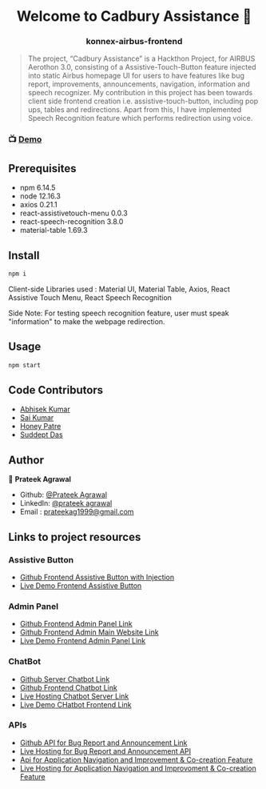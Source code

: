 
<h1 align="center">Welcome to Cadbury Assistance 👋</h1>
<h3 align="center">konnex-airbus-frontend</h3>

> The project, “Cadbury Assistance” is a Hackthon Project, for AIRBUS Aerothon 3.0, consisting of a Assistive-Touch-Button feature injected into static Airbus homepage UI for users to have features like bug report, improvements, announcements, navigation, information and speech recognizer. My contribution in this project has been towards client side frontend creation i.e. assistive-touch-button, including pop ups, tables and redirections. Apart from this, I have implemented Speech Recognition feature which performs redirection using voice.

### 📺 [Demo](https://youtu.be/h-zw8wj28oo)


## Prerequisites

- npm 6.14.5
- node 12.16.3
- axios 0.21.1
- react-assistivetouch-menu 0.0.3
- react-speech-recognition 3.8.0
- material-table 1.69.3

## Install

```sh
npm i
```
Client-side Libraries used : Material UI, Material Table, Axios, React Assistive Touch Menu, React Speech Recognition

Side Note: For testing speech recognition feature, user must speak "information" to make the webpage redirection.

## Usage

```sh
npm start
```
## Code Contributors
* [Abhisek Kumar](https://www.linkedin.com/in/abhisek-kumar-38148b18a/)
* [Sai Kumar](https://www.linkedin.com/in/kundlapelli-sai-kumar-2691b6190/)
* [Honey Patre](https://www.linkedin.com/in/honeyPatre/)
* [Suddept Das](https://www.linkedin.com/in/sudeept-das-05990a164/)

## Author

👤 **Prateek Agrawal**

* Github: [@Prateek Agrawal](https://github.com/prateek48)
* LinkedIn: [@prateek agrawal](https://www.linkedin.com/in/prateekagrawal1999)
* Email    :  prateekag1999@gmail.com


## Links to project resources

### Assistive Button
* [Github Frontend Assistive Button with Injection](https://github.com/HoneyPatre/konnex-airbus-frontend/)
* [Live Demo Frontend Assistive Button](https://cocky-varahamihira-aed09f.netlify.app/)

### Admin Panel
* [Github Frontend Admin Panel Link](https://github.com/prateek48/KonnexFinalAdmin)
* [Github Frontend Admin Main Website Link](https://github.com/prateek48/KonnexMainSite)
* [Live Demo Frontend Admin Panel Link](https://practical-bardeen-23bf50.netlify.app/)

### ChatBot
* [Github Server Chatbot Link](https://github.com/saikumar1752/Chatbot1752)
* [Github Frontend Chatbot Link](https://github.com/saikumar1752/Chatbot_Frontend)
* [Live Hosting Chatbot Server Link](https://chatbot1752.herokuapp.com/)
* [Live Demo CHatbot Frontend Link](https://chatbot-frontend01.herokuapp.com/)

### APIs
* [Github API for Bug Report and Announcement Link](https://github.com/sudeept-das/Airbus-Hakathon)
* [Live Hosting for Bug Report and Announcement API](https://nodejs-bug-and-announcement.herokuapp.com)
* [Api for Application Navigation and Improvement & Co-creation Feature](https://github.com/abhiseksinha23/api-application-airbus)
* [Live Hosting for Application Navigation and Improvoment & Co-creation Feature](https://application-imp.herokuapp.com/)
